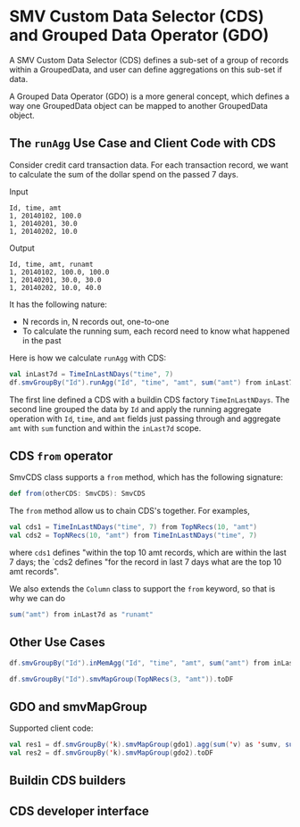 # SMV Custom Data Selector (CDS) and Grouped Data Operator (GDO)

A SMV Custom Data Selector (CDS) defines a sub-set of a group of records within a GroupedData, 
and user can define aggregations on this sub-set if data. 

A Grouped Data Operator (GDO) is a more general concept, which defines a way one GroupedData 
object can be mapped to another GroupedData object. 

## The `runAgg` Use Case and Client Code with CDS

Consider credit card transaction data. For each transaction record, we want to calculate the sum of the 
dollar spend on the passed 7 days.

Input
```
Id, time, amt
1, 20140102, 100.0
1, 20140201, 30.0
1, 20140202, 10.0
```

Output
```
Id, time, amt, runamt
1, 20140102, 100.0, 100.0
1, 20140201, 30.0, 30.0
1, 20140202, 10.0, 40.0
```

It has the following nature:

* N records in, N records out, one-to-one
* To calculate the running sum, each record need to know what happened in the
past 

Here is how we calculate `runAgg` with CDS:
```scala
val inLast7d = TimeInLastNDays("time", 7)
df.smvGroupBy("Id").runAgg("Id", "time", "amt", sum("amt") from inLast7d as "runamt")
```

The first line defined a CDS with a buildin CDS factory `TimeInLastNDays`. The second 
line grouped the data by `Id` and apply the running aggregate operation with 
`Id`, `time`, and `amt` fields just passing through and aggregate `amt` with `sum` 
function and within the `inLast7d` scope. 

## CDS `from` operator

SmvCDS class supports a `from` method, which has the following signature:
```scala
def from(otherCDS: SmvCDS): SmvCDS
```

The `from` method allow us to chain CDS's together. For examples,
```scala
val cds1 = TimeInLastNDays("time", 7) from TopNRecs(10, "amt")
val cds2 = TopNRecs(10, "amt") from TimeInLastNDays("time", 7)
```
where `cds1` defines "within the top 10 amt records, which are within the last 7 
days; the `cds2  defines "for the record in last 7 days what are the top 10 amt records".

We also extends the `Column` class to support the `from` keyword, so that is why 
we can do 
```scala
sum("amt") from inLast7d as "runamt"
```

## Other Use Cases

```scala
df.smvGroupBy("Id").inMemAgg("Id", "time", "amt", sum("amt") from inLast7d as "runamt")
```

```scala
df.smvGroupBy("Id").smvMapGroup(TopNRecs(3, "amt")).toDF
```

## GDO and smvMapGroup
Supported client code:
```scala
val res1 = df.smvGroupBy('k).smvMapGroup(gdo1).agg(sum('v) as 'sumv, sum('v2) as 'sumv2)
val res2 = df.smvGroupBy('k).smvMapGroup(gdo2).toDF
```

## Buildin CDS builders

## CDS developer interface